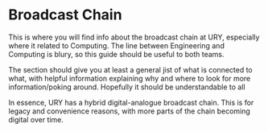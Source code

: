 # Broadcast Chain

This is where you will find info about the broadcast chain at URY, especially where it related to Computing. The line between Engineering and Computing is blury, so this guide should be useful to both teams.

The section should give you at least a general jist of what is connected to what, with helpful information explaining why and where to look for more information/poking around. Hopefully it should be understandable to all

In essence, URY has a hybrid digital-analogue broadcast chain. This is for legacy and convenience reasons, with more parts of the chain becoming digital over time.
